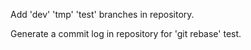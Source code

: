 Add 'dev' 'tmp' 'test' branches in repository.

Generate a commit log in repository for 'git rebase' test.
